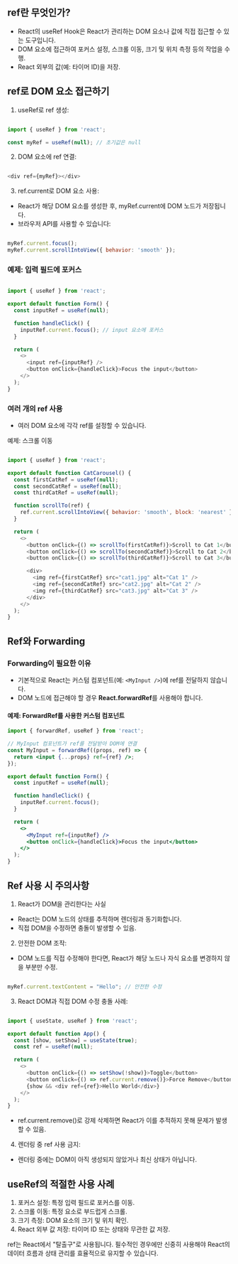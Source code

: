 ## ref란 무엇인가?
- React의 useRef Hook은 React가 관리하는 DOM 요소나 값에 직접 접근할 수 있는 도구입니다.
- DOM 요소에 접근하여 포커스 설정, 스크롤 이동, 크기 및 위치 측정 등의 작업을 수행.
- React 외부의 값(예: 타이머 ID)을 저장.
## ref로 DOM 요소 접근하기
1. useRef로 ref 생성:

``` javascript

import { useRef } from 'react';

const myRef = useRef(null); // 초기값은 null
```
2. DOM 요소에 ref 연결:

``` javascript

<div ref={myRef}></div>
```
3. ref.current로 DOM 요소 사용:

- React가 해당 DOM 요소를 생성한 후, myRef.current에 DOM 노드가 저장됩니다.
- 브라우저 API를 사용할 수 있습니다:
``` javascript

myRef.current.focus();
myRef.current.scrollIntoView({ behavior: 'smooth' });
```
###  예제: 입력 필드에 포커스
``` javascript

import { useRef } from 'react';

export default function Form() {
  const inputRef = useRef(null);

  function handleClick() {
    inputRef.current.focus(); // input 요소에 포커스
  }

  return (
    <>
      <input ref={inputRef} />
      <button onClick={handleClick}>Focus the input</button>
    </>
  );
}
```
### 여러 개의 ref 사용
- 여러 DOM 요소에 각각 ref를 설정할 수 있습니다.

예제: 스크롤 이동
``` javascript

import { useRef } from 'react';

export default function CatCarousel() {
  const firstCatRef = useRef(null);
  const secondCatRef = useRef(null);
  const thirdCatRef = useRef(null);

  function scrollTo(ref) {
    ref.current.scrollIntoView({ behavior: 'smooth', block: 'nearest' });
  }

  return (
    <>
      <button onClick={() => scrollTo(firstCatRef)}>Scroll to Cat 1</button>
      <button onClick={() => scrollTo(secondCatRef)}>Scroll to Cat 2</button>
      <button onClick={() => scrollTo(thirdCatRef)}>Scroll to Cat 3</button>

      <div>
        <img ref={firstCatRef} src="cat1.jpg" alt="Cat 1" />
        <img ref={secondCatRef} src="cat2.jpg" alt="Cat 2" />
        <img ref={thirdCatRef} src="cat3.jpg" alt="Cat 3" />
      </div>
    </>
  );
}
```
## Ref와 Forwarding
### Forwarding이 필요한 이유
- 기본적으로 React는 커스텀 컴포넌트(예: `<MyInput />`)에 ref를 전달하지 않습니다.
- DOM 노드에 접근해야 할 경우 **React.forwardRef**를 사용해야 합니다.

#### 예제: ForwardRef를 사용한 커스텀 컴포넌트
``` jsx
import { forwardRef, useRef } from 'react';

// MyInput 컴포넌트가 ref를 전달받아 DOM에 연결
const MyInput = forwardRef((props, ref) => {
  return <input {...props} ref={ref} />;
});

export default function Form() {
  const inputRef = useRef(null);

  function handleClick() {
    inputRef.current.focus();
  }

  return (
    <>
      <MyInput ref={inputRef} />
      <button onClick={handleClick}>Focus the input</button>
    </>
  );
}
```

## Ref 사용 시 주의사항
1. React가 DOM을 관리한다는 사실

- React는 DOM 노드의 상태를 추적하며 렌더링과 동기화합니다.
- 직접 DOM을 수정하면 충돌이 발생할 수 있음.
2. 안전한 DOM 조작:

- DOM 노드를 직접 수정해야 한다면, React가 해당 노드나 자식 요소를 변경하지 않을 부분만 수정.
``` javascript

myRef.current.textContent = "Hello"; // 안전한 수정
```

3. React DOM과 직접 DOM 수정 충돌 사례:

``` javascript

import { useState, useRef } from 'react';

export default function App() {
  const [show, setShow] = useState(true);
  const ref = useRef(null);

  return (
    <>
      <button onClick={() => setShow(!show)}>Toggle</button>
      <button onClick={() => ref.current.remove()}>Force Remove</button>
      {show && <div ref={ref}>Hello World</div>}
    </>
  );
}
```
- ref.current.remove()로 강제 삭제하면 React가 이를 추적하지 못해 문제가 발생할 수 있음.
4. 렌더링 중 ref 사용 금지:

- 렌더링 중에는 DOM이 아직 생성되지 않았거나 최신 상태가 아닙니다.


## useRef의 적절한 사용 사례
1. 포커스 설정: 특정 입력 필드로 포커스를 이동.
2. 스크롤 이동: 특정 요소로 부드럽게 스크롤.
3. 크기 측정: DOM 요소의 크기 및 위치 확인.
4. React 외부 값 저장: 타이머 ID 또는 상태와 무관한 값 저장.

ref는 React에서 "탈출구"로 사용됩니다. 필수적인 경우에만 신중히 사용해야 React의 데이터 흐름과 상태 관리를 효율적으로 유지할 수 있습니다.